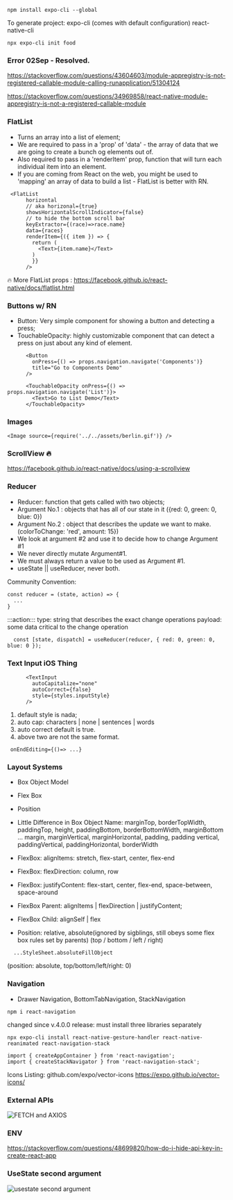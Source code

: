 ```
npm install expo-cli --global
```

To generate project: 
expo-cli (comes with default configuration)
react-native-cli

```
npx expo-cli init food
```

### Error 02Sep - Resolved.
https://stackoverflow.com/questions/43604603/module-appregistry-is-not-registered-callable-module-calling-runapplication/51304124

https://stackoverflow.com/questions/34969858/react-native-module-appregistry-is-not-a-registered-callable-module

### FlatList
- Turns an array into a list of element;
- We are required to pass in a 'prop' of 'data' - the array of data that we are going to create a bunch og elements out of.
- Also required to pass in a 'renderItem' prop, function that will turn each individual item into an element.
- If you are coming from React on the web, you might be used to 'mapping' an array of data to build a list - FlatList is better with RN.

```
 <FlatList
      horizontal
      // aka horizonal={true}
      showsHorizontalScrollIndicator={false}
      // to hide the bottom scroll bar
      keyExtractor={(race)=>race.name}
      data={races}
      renderItem={({ item }) => {
        return (    
          <Text>{item.name}</Text>
        )
        }}
      />
```

🔥 More FlatList props :
https://facebook.github.io/react-native/docs/flatlist.html

### Buttons w/ RN
- Button: Very simple component for showing a button and detecting a press;
- TouchableOpacity: highly customizable component that can detect a press on just about any kind of element.

```
      <Button
        onPress={() => props.navigation.navigate('Components')}
        title="Go to Components Demo"
      />
```

```
      <TouchableOpacity onPress={() => props.navigation.navigate('List')}>
        <Text>Go to List Demo</Text>
      </TouchableOpacity>
```

### Images

```
<Image source={require('../../assets/berlin.gif')} />
```
### ScrollView 🔥

https://facebook.github.io/react-native/docs/using-a-scrollview

### Reducer

- Reducer: function that gets called with two objects;
- Argument No.1 : objects that has all of our state in it
  ({red: 0, green: 0, blue: 0})
- Argument No.2 : object that describes the update we want to make.
  (colorToChange: 'red', amount: 15})
- We look at argument #2 and use it to decide how to change Argument #1
- We never directly mutate Argument#1.
- We must always return a value to be used as Argument #1.
- useState || useReducer, never both.

Community Convention:
```
const reducer = (state, action) => {
  ...
}
```
:::action:::
  type: string that describes the exact change operations 
  payload: some data critical to the change operation

```
  const [state, dispatch] = useReducer(reducer, { red: 0, green: 0, blue: 0 });
```

### Text Input iOS Thing
```
      <TextInput
        autoCapitalize="none"
        autoCorrect={false}
        style={styles.inputStyle}
      />
```
1. default style is nada;
2. auto cap: characters | none | sentences | words
3. auto correct default is true.
4. above two are not the same format. 

```
 onEndEditing={()=> ...}
 ```


### Layout Systems
- Box Object Model
- Flex Box
- Position

- Little Difference in Box Object Name: marginTop, borderTopWidth, paddingTop, height, paddingBottom, borderBottomWidth, marginBottom ... margin, marginVertical, marginHorizontal, padding, padding vertical, paddingVertical, paddingHorizontal, borderWidth

- FlexBox: alignItems: stretch, flex-start, center, flex-end

- FlexBox: flexDirection: column, row
- FlexBox: justifyContent: flex-start, center, flex-end, space-between, space-around
- FlexBox Parent: alignItems | flexDirection | justifyContent;
- FlexBox Child: alignSelf | flex

- Position: relative, absolute(ignored by sigblings, still obeys some flex box rules set by parents)
  (top / bottom / left / right)
```
  ...StyleSheet.absoluteFillObject
```
  (position: absolute, top/bottom/left/right: 0)

  
### Navigation
- Drawer Navigation, BottomTabNavigation, StackNavigation

```
npm i react-navigation
```

changed since v.4.0.0 release:
must install three libraries separately

```
npx expo-cli install react-native-gesture-handler react-native-reanimated react-navigation-stack
```

```
import { createAppContainer } from 'react-navigation';
import { createStackNavigator } from 'react-navigation-stack';
```

Icons Listing:
github.com/expo/vector-icons
https://expo.github.io/vector-icons/

### External APIs
![FETCH and AXIOS](https://i.imgur.com/fa7FoFc.png)

### ENV
https://stackoverflow.com/questions/48699820/how-do-i-hide-api-key-in-create-react-app


### UseState second argument
![usestate second argument](https://i.imgur.com/AH7oMXd.png)

